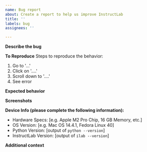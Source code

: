 ```yaml
---
name: Bug report
about: Create a report to help us improve InstructLab
title: ''
labels: bug
assignees: ''

---
```


**Describe the bug**
<!-- A clear and concise description of what the bug is. -->

**To Reproduce**
Steps to reproduce the behavior:
1. Go to '...'
2. Click on '....'
3. Scroll down to '....'
4. See error

**Expected behavior**
<!-- A clear and concise description of what you expected to happen. -->

**Screenshots**
<!-- If applicable, add screenshots to help explain your problem. -->

**Device Info (please complete the following information):**
 - Hardware Specs: [e.g. Apple M2 Pro Chip, 16 GB Memory, etc.]
 - OS Version: [e.g. Mac OS 14.4.1, Fedora Linux 40]
 - Python Version: [output of `python --version`]
 - InstructLab Version: [output of `ilab --version`]

**Additional context**
<!-- Add any other context about the problem here. -->
